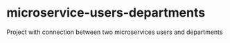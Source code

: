 # microservice-users-departments
Project with connection between two microservices users and departments

